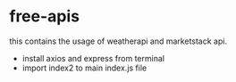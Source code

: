 # free-apis
this contains the usage of weatherapi and marketstack api.
* install axios and express from terminal
* import index2 to main index.js file
  
